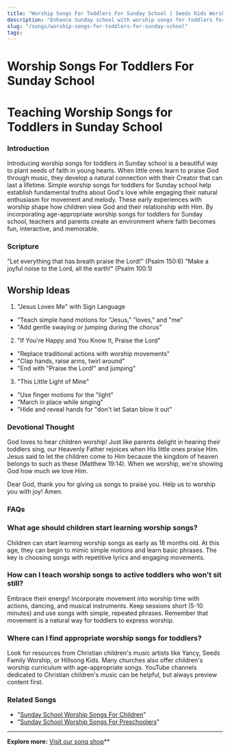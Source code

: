 ```yaml
---
title: "Worship Songs For Toddlers For Sunday School | Seeds Kids Worship"
description: "Enhance Sunday school with worship songs for toddlers for sunday school that teach faith through music. Educational worship resources for children."
slug: "/songs/worship-songs-for-toddlers-for-sunday-school"
tags:
---
```


# Worship Songs For Toddlers For Sunday School

# Teaching Worship Songs for Toddlers in Sunday School

### Introduction
Introducing worship songs for toddlers in Sunday school is a beautiful way to plant seeds of faith in young hearts. When little ones learn to praise God through music, they develop a natural connection with their Creator that can last a lifetime. Simple worship songs for toddlers for Sunday school help establish fundamental truths about God's love while engaging their natural enthusiasm for movement and melody. These early experiences with worship shape how children view God and their relationship with Him. By incorporating age-appropriate worship songs for toddlers for Sunday school, teachers and parents create an environment where faith becomes fun, interactive, and memorable.

### Scripture
"Let everything that has breath praise the Lord!" (Psalm 150:6)
"Make a joyful noise to the Lord, all the earth!" (Psalm 100:1)

## Worship Ideas
1. "Jesus Loves Me" with Sign Language
- "Teach simple hand motions for "Jesus," "loves," and "me"
- "Add gentle swaying or jumping during the chorus"

2. "If You're Happy and You Know It, Praise the Lord"
- "Replace traditional actions with worship movements"
- "Clap hands, raise arms, twirl around"
- "End with "Praise the Lord!" and jumping"

3. "This Little Light of Mine"
- "Use finger motions for the "light"
- "March in place while singing"
- "Hide and reveal hands for "don't let Satan blow it out"

### Devotional Thought
God loves to hear children worship! Just like parents delight in hearing their toddlers sing, our Heavenly Father rejoices when His little ones praise Him. Jesus said to let the children come to Him because the kingdom of heaven belongs to such as these (Matthew 19:14). When we worship, we're showing God how much we love Him.

Dear God, thank you for giving us songs to praise you. Help us to worship you with joy! Amen.

### FAQs

### What age should children start learning worship songs?
Children can start learning worship songs as early as 18 months old. At this age, they can begin to mimic simple motions and learn basic phrases. The key is choosing songs with repetitive lyrics and engaging movements.

### How can I teach worship songs to active toddlers who won't sit still?
Embrace their energy! Incorporate movement into worship time with actions, dancing, and musical instruments. Keep sessions short (5-10 minutes) and use songs with simple, repeated phrases. Remember that movement is a natural way for toddlers to express worship.

### Where can I find appropriate worship songs for toddlers?
Look for resources from Christian children's music artists like Yancy, Seeds Family Worship, or Hillsong Kids. Many churches also offer children's worship curriculum with age-appropriate songs. YouTube channels dedicated to Christian children's music can be helpful, but always preview content first.

### Related Songs

- "[Sunday School Worship Songs For Children](/songs/sunday-school-worship-songs-for-children/)"
- "[Sunday School Worship Songs For Preschoolers](/songs/sunday-school-worship-songs-for-preschoolers/)"

---

**Explore more:** [Visit our song shop](https://seedskidsworship.com/shop)**

<!-- Schema Markup -->
<script type="application/ld+json">
{
  "@context": "https://schema.org",
  "@type": "MusicRecording",
  "name": "Worship Songs For Toddlers For Sunday School",
  "byArtist": {
    "@type": "MusicGroup",
    "name": "Seeds Kids Worship"
  },
  "isFamilyFriendly": true,
  "url": "https://seedskidsworship.com/songs/worship-songs-for-toddlers-for-sunday-school/"
}
</script>